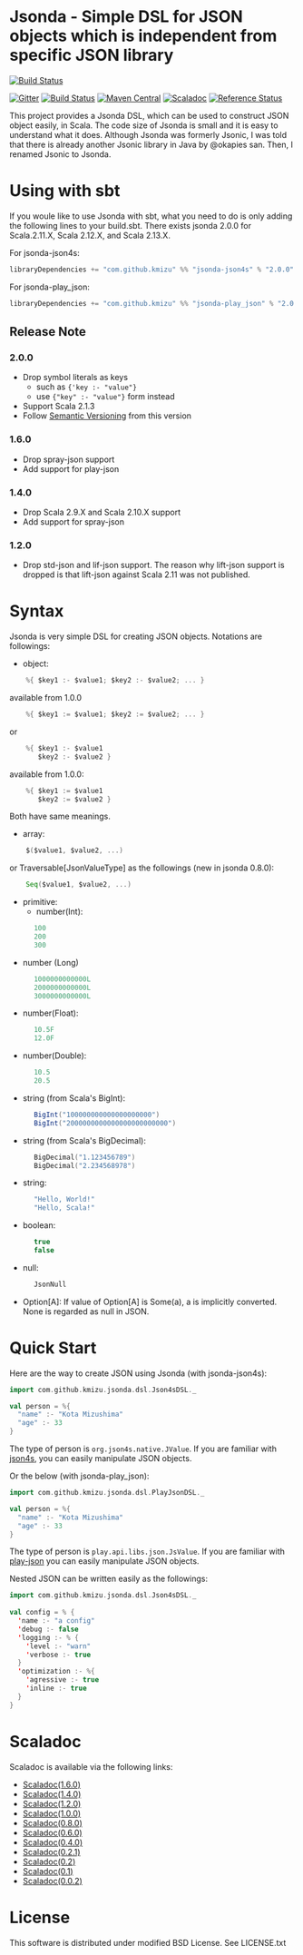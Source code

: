 # Jsonda - Simple DSL for JSON objects which is independent from specific JSON library

[![Build Status](https://travis-ci.org/kmizu/jsonda.png?branch=master)](https://travis-ci.org/kmizu/jsonda)

[![Gitter](https://badges.gitter.im/kmizu/jsonda.svg)](https://gitter.im/kmizu/jsonda?utm_source=badge&utm_medium=badge&utm_campaign=pr-badge)
[![Build Status](https://travis-ci.org/kmizu/jsonda.png?branch=master)](https://travis-ci.org/kmizu/jsonda)
[![Maven Central](https://maven-badges.herokuapp.com/maven-central/com.github.kmizu/jsonda-core_2.13/badge.svg)](https://maven-badges.herokuapp.com/maven-central/com.github.kmizu/jsonda-core_2.13)
[![Scaladoc](http://javadoc-badge.appspot.com/com.github.kmizu/jsonda-core_2.13.svg?label=scaladoc)](http://javadoc-badge.appspot.com/com.github.kmizu/jsonda-core_2.13/index.html#com.github.kmizu.jsonda.package)
[![Reference Status](https://www.versioneye.com/java/com.github.kmizu:jsonda-core_2.13/reference_badge.svg?style=flat)](https://www.versioneye.com/java/com.github.kmizu:jsonda-core_2.13/references)

This project provides a Jsonda DSL, which can be used to construct JSON object
easily, in Scala.  The code size of Jsonda is small and it is easy to 
understand what it does.  Although Jsonda was formerly Jsonic, I was told that
there is already another Jsonic library in Java by @okapies san.  Then, I renamed
Jsonic to Jsonda.

# Using with sbt

If you woule like to use Jsonda with sbt, what you need to do is only
adding the following lines to your build.sbt.  There exists jsonda 2.0.0
for Scala.2.11.X, Scala 2.12.X, and Scala 2.13.X.

For jsonda-json4s:

```scala
libraryDependencies += "com.github.kmizu" %% "jsonda-json4s" % "2.0.0"
```

For jsonda-play_json:

```scala
libraryDependencies += "com.github.kmizu" %% "jsonda-play_json" % "2.0.0"
```

## Release Note

### 2.0.0
* Drop symbol literals as keys
  - such as `{'key :- "value"}`
  - use `{"key" :- "value"}` form instead
* Support Scala 2.1.3
* Follow [Semantic Versioning](https://semver.org/spec/v2.0.0.html) from this version

### 1.6.0

* Drop spray-json support
* Add support for play-json 

### 1.4.0

* Drop Scala 2.9.X and Scala 2.10.X support
* Add support for spray-json

### 1.2.0

* Drop std-json and lif-json support.  The reason why lift-json support is dropped
is that lift-json against Scala 2.11 was not published.

# Syntax

Jsonda is very simple DSL for creating JSON objects.  Notations are followings:

* object: 

```scala
    %{ $key1 :- $value1; $key2 :- $value2; ... }
```

available from 1.0.0
```scala
    %{ $key1 := $value1; $key2 := $value2; ... }
```

or

```scala
    %{ $key1 :- $value1
       $key2 :- $value2 }
```

available from 1.0.0:

```scala
    %{ $key1 := $value1
       $key2 := $value2 }
```

Both have same meanings.

* array:

```scala
    $($value1, $value2, ...)
```

or Traversable[JsonValueType] as the followings (new in jsonda 0.8.0):

```scala
    Seq($value1, $value2, ...)
```

* primitive: 
  * number(Int):

```scala
      100
      200
      300
```

  * number (Long)

```scala
      1000000000000L
      2000000000000L
      3000000000000L
```

  * number(Float):
```scala
      10.5F
      12.0F
```

  * number(Double):

```scala
      10.5
      20.5
```

  * string (from Scala's BigInt):

```scala
      BigInt("100000000000000000000")
      BigInt("2000000000000000000000000")
```

  * string (from Scala's BigDecimal):

```scala
      BigDecimal("1.123456789")
      BigDecimal("2.234568978")
```

  * string:

```scala
      "Hello, World!"
      "Hello, Scala!"
```

  * boolean:

```scala
      true
      false
```

  * null:

```scala
      JsonNull
```

  * Option[A]:
    If value of Option[A] is Some(a), a is implicitly converted.  None is regarded as null in JSON.

# Quick Start

Here are the way to create JSON using Jsonda (with jsonda-json4s):

```scala
import com.github.kmizu.jsonda.dsl.Json4sDSL._

val person = %{
  "name" :- "Kota Mizushima"
  "age" :- 33
}
```

The type of person is `org.json4s.native.JValue`.  If you are familiar with [json4s](https://github.com/json4s/json4s), 
you can easily manipulate JSON objects.  

Or the below (with jsonda-play_json): 

```scala
import com.github.kmizu.jsonda.dsl.PlayJsonDSL._

val person = %{
  "name" :- "Kota Mizushima"
  "age" :- 33
}
```

The type of person is `play.api.libs.json.JsValue`.  If you are familiar with [play-json](https://www.playframework.com/documentation/2.7.x/ScalaJson)
you can easily manipulate JSON objects.  

Nested JSON can be written easily as the followings:

```scala
import com.github.kmizu.jsonda.dsl.Json4sDSL._
    
val config = % {
  'name :- "a config"
  'debug :- false
  'logging :- % {
    'level :- "warn"
    'verbose :- true
  }
  'optimization :- %{
    'agressive :- true
    'inline :- true
  }
}
```

# Scaladoc

Scaladoc is available via the following links:

* [Scaladoc(1.6.0)](http://javadoc-badge.appspot.com/com.github.kmizu/jsonda_2.11/index.html)
* [Scaladoc(1.4.0)](http://kmizu.github.com/jsonda/api/1.4.0)
* [Scaladoc(1.2.0)](http://kmizu.github.com/jsonda/api/1.2.0)
* [Scaladoc(1.0.0)](http://kmizu.github.com/jsonda/api/1.0.0)
* [Scaladoc(0.8.0)](http://kmizu.github.com/jsonda/api/0.8.0)
* [Scaladoc(0.6.0)](http://kmizu.github.com/jsonda/api/0.6.0)
* [Scaladoc(0.4.0)](http://kmizu.github.com/jsonda/api/0.4.0)
* [Scaladoc(0.2.1)](http://kmizu.github.com/jsonda/api/0.2.1)
* [Scaladoc(0.2)](http://kmizu.github.com/jsonda/api/0.2)
* [Scaladoc(0.1)](http://kmizu.github.com/jsonda/api/0.1)
* [Scaladoc(0.0.2)](http://kmizu.github.com/jsonda/api/0.0.2/)

# License

This software is distributed under modified BSD License. See LICENSE.txt
